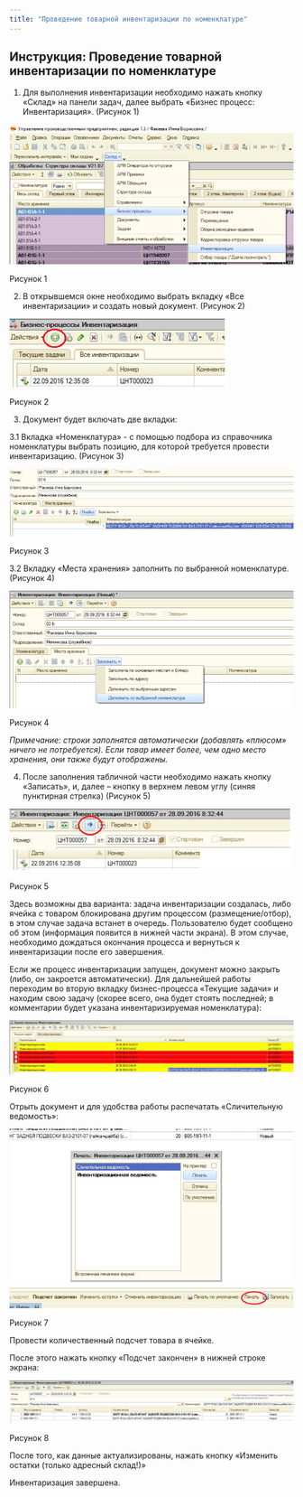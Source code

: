 ```yaml
---
title: "Проведение товарной инвентаризации по номенклатуре"
---
```


## Инструкция: Проведение товарной инвентаризации по номенклатуре

1.  Для выполнения инвентаризации необходимо нажать кнопку «Склад» на панели задач, далее выбрать «Бизнес процесс: Инвентаризация». (Рисунок 1)

![](_attach/lu224723662kb_tmp_e5c6b44bdab8a2e9.png)

Рисунок 1

2.  В открывшемся окне необходимо выбрать вкладку «Все инвентаризации» и создать новый документ. (Рисунок 2)

![](_attach/lu224723662kb_tmp_31ba081c3f42f6c9.png)

Рисунок 2

3.  Документ будет включать две вкладки:

3.1 Вкладка «Номенклатура» - с помощью подбора из справочника номенклатуры выбрать позицию, для которой требуется провести инвентаризацию. (Рисунок 3)

![](_attach/lu224723662kb_tmp_11ab67b53bac9f2f.png)

Рисунок 3

3.2 Вкладку «Места хранения» заполнить по выбранной номенклатуре. (Рисунок 4)

![](_attach/lu224723662kb_tmp_f1b6dbe1815a023.png)

Рисунок 4

_Примечание: строки заполнятся автоматически (добавлять «плюсом» ничего не потребуется). Если товар имеет более, чем одно место хранения, они также будут отображены._

4.  После заполнения табличной части необходимо нажать кнопку «Записать», и, далее – кнопку в верхнем левом углу (синяя пунктирная стрелка) (Рисунок 5)

![](_attach/lu224723662kb_tmp_39db9612536e14af.png)

Рисунок 5

Здесь возможны два варианта: задача инвентаризации создалась, либо ячейка с товаром блокирована другим процессом (размещение/отбор), в этом случае задача встанет в очередь. Пользователю будет сообщено об этом (информация появится в нижней части экрана). В этом случае, необходимо дождаться окончания процесса и вернуться к инвентаризации после его завершения.

Если же процесс инвентаризации запущен, документ можно закрыть (либо, он закроется автоматически). Для дальнейшей работы переходим во вторую вкладку бизнес-процесса «Текущие задачи» и находим свою задачу (скорее всего, она будет стоять последней; в комментарии будет указана инвентаризируемая номенклатура):

![](_attach/lu224723662kb_tmp_42e6eb6eeaf7457b.png)

Рисунок 6

Отрыть документ и для удобства работы распечатать «Сличительную ведомость»:

![](_attach/lu224723662kb_tmp_206800fd9ef9a18c.png)

Рисунок 7

Провести количественный подсчет товара в ячейке.

После этого нажать кнопку «Подсчет закончен» в нижней строке экрана:

![](_attach/lu224723662kb_tmp_91c475b7d12863c5.png)

Рисунок 8

После того, как данные актуализированы, нажать кнопку «Изменить остатки (только адресный склад!)»

Инвентаризация завершена.